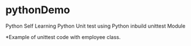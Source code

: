 # pythonDemo

Python Self Learning
Python Unit test using Python inbuild unittest Module

*Example of unittest code with employee class.
